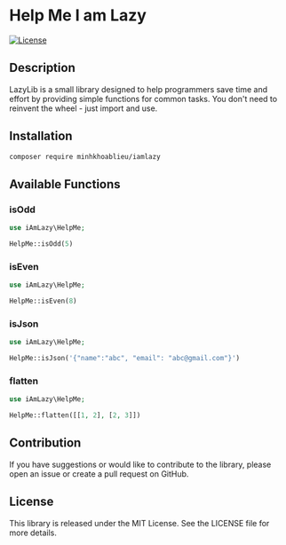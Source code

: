 # Help Me I am Lazy

[![License](https://img.shields.io/badge/license-MIT-blue.svg)](https://opensource.org/licenses/MIT)

## Description
LazyLib is a small library designed to help programmers save time and effort by providing simple functions for common tasks. You don't need to reinvent the wheel - just import and use.

## Installation

```bash
composer require minhkhoablieu/iamlazy
```

## Available Functions

### isOdd

```php
use iAmLazy\HelpMe;

HelpMe::isOdd(5)
```

### isEven

```php
use iAmLazy\HelpMe;

HelpMe::isEven(8)
```

### isJson
```php
use iAmLazy\HelpMe;

HelpMe::isJson('{"name":"abc", "email": "abc@gmail.com"}')
```

### flatten
```php
use iAmLazy\HelpMe;

HelpMe::flatten([[1, 2], [2, 3]])
```


## Contribution
If you have suggestions or would like to contribute to the library, please open an issue or create a pull request on GitHub.

## License
This library is released under the MIT License. See the LICENSE file for more details.

